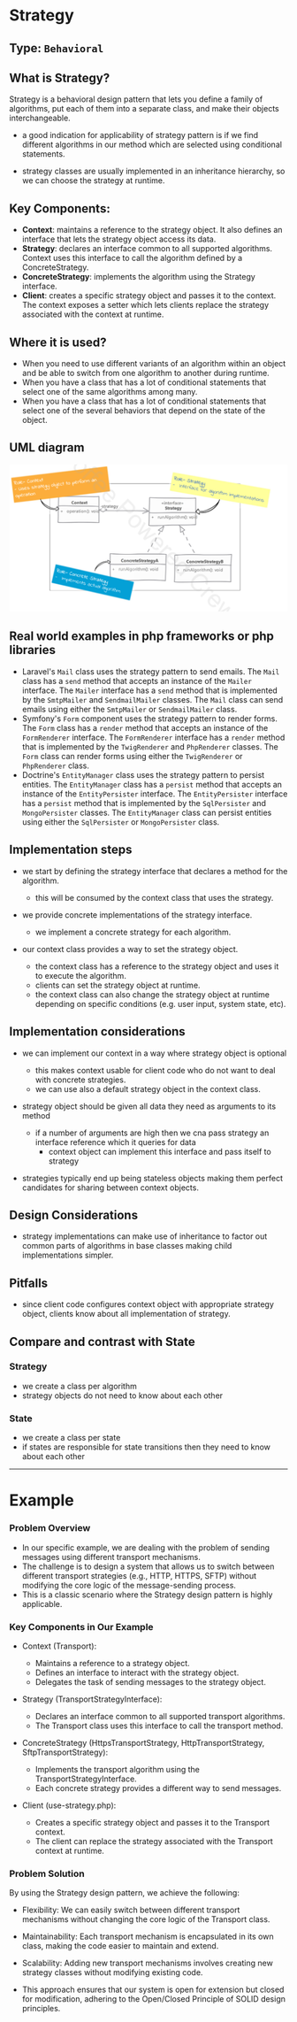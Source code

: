 # Strategy 

## Type: `Behavioral`

## What is Strategy?

Strategy is a behavioral design pattern that lets you define a family of algorithms, put each of them into a separate class, and make their objects interchangeable.

* a good indication for applicability of strategy pattern is if we find different algorithms in our method which are selected using conditional statements.

* strategy classes are usually implemented in an inheritance hierarchy, so we can choose the strategy at runtime.

## Key Components:

* **Context**: maintains a reference to the strategy object. It also defines an interface that lets the strategy object access its data.
* **Strategy**: declares an interface common to all supported algorithms. Context uses this interface to call the algorithm defined by a ConcreteStrategy.
* **ConcreteStrategy**: implements the algorithm using the Strategy interface.
* **Client**: creates a specific strategy object and passes it to the context. The context exposes a setter which lets clients replace the strategy associated with the context at runtime.

## Where it is used?

* When you need to use different variants of an algorithm within an object and be able to switch from one algorithm to another during runtime.
* When you have a class that has a lot of conditional statements that select one of the same algorithms among many.
* When you have a class that has a lot of conditional statements that select one of the several behaviors that depend on the state of the object.

## UML diagram 

![Strategy](resources/uml.png)

## Real world examples in php frameworks or php libraries

* Laravel's `Mail` class uses the strategy pattern to send emails. The `Mail` class has a `send` method that accepts an instance of the `Mailer` interface. The `Mailer` interface has a `send` method that is implemented by the `SmtpMailer` and `SendmailMailer` classes. The `Mail` class can send emails using either the `SmtpMailer` or `SendmailMailer` class.
* Symfony's `Form` component uses the strategy pattern to render forms. The `Form` class has a `render` method that accepts an instance of the `FormRenderer` interface. The `FormRenderer` interface has a `render` method that is implemented by the `TwigRenderer` and `PhpRenderer` classes. The `Form` class can render forms using either the `TwigRenderer` or `PhpRenderer` class.
* Doctrine's `EntityManager` class uses the strategy pattern to persist entities. The `EntityManager` class has a `persist` method that accepts an instance of the `EntityPersister` interface. The `EntityPersister` interface has a `persist` method that is implemented by the `SqlPersister` and `MongoPersister` classes. The `EntityManager` class can persist entities using either the `SqlPersister` or `MongoPersister` class.


## Implementation steps

* we start by defining the strategy interface that declares a method for the algorithm.
  * this will be consumed by the context class that uses the strategy.

* we provide concrete implementations of the strategy interface.
  * we implement a concrete strategy for each algorithm.

* our context class provides a way to set the strategy object.
  * the context class has a reference to the strategy object and uses it to execute the algorithm.
  * clients can set the strategy object at runtime.
  * the context class can also change the strategy object at runtime depending on specific conditions (e.g. user input, system state, etc).


## Implementation considerations

* we can implement our context in a way where strategy object is optional
  * this makes context usable for client code who do not want to deal with concrete strategies.
  * we can use also a default strategy object in the context class.
  
* strategy object should be given all data they need as arguments to its method
  * if a number of arguments are high then we cna pass strategy an interface reference which it queries for data
    * context object can implement this interface and pass itself to strategy

* strategies typically end up being stateless objects making them perfect candidates for sharing between context objects.


## Design Considerations

* strategy implementations can make use of inheritance to factor out common parts of algorithms in base classes making child implementations simpler.


## Pitfalls

* since client code configures context object with appropriate strategy object, clients know about all implementation of strategy.


## Compare and contrast with State

### Strategy

* we create a class per algorithm
* strategy objects do not need to know about each other

### State

* we create a class per state
* if states are responsible for state transitions then they need to know about each other

---

# Example


### Problem Overview

* In our specific example, we are dealing with the problem of sending messages using different transport mechanisms.
* The challenge is to design a system that allows us to switch between different transport strategies (e.g., HTTP, HTTPS, SFTP) without modifying the core logic of the message-sending process.
* This is a classic scenario where the Strategy design pattern is highly applicable.  

### Key Components in Our Example

* Context (Transport):
  * Maintains a reference to a strategy object.
  * Defines an interface to interact with the strategy object.
  * Delegates the task of sending messages to the strategy object.

* Strategy (TransportStrategyInterface):  
  * Declares an interface common to all supported transport algorithms.
  * The Transport class uses this interface to call the transport method.

* ConcreteStrategy (HttpsTransportStrategy, HttpTransportStrategy, SftpTransportStrategy):  
  * Implements the transport algorithm using the TransportStrategyInterface.
  * Each concrete strategy provides a different way to send messages.

* Client (use-strategy.php):  
  * Creates a specific strategy object and passes it to the Transport context.
  * The client can replace the strategy associated with the Transport context at runtime.

### Problem Solution

By using the Strategy design pattern, we achieve the following:  

* Flexibility: We can easily switch between different transport mechanisms without changing the core logic of the Transport class.
* Maintainability: Each transport mechanism is encapsulated in its own class, making the code easier to maintain and extend.
* Scalability: Adding new transport mechanisms involves creating new strategy classes without modifying existing code.

* This approach ensures that our system is open for extension but closed for modification, adhering to the Open/Closed Principle of SOLID design principles.

